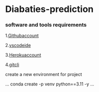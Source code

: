 # Diabaties-prediction
### software and tools requirements

1.[Githubaccount](https://github.com)

2.[vscodeide](https://code.visualstudio.com)

3.[Herokuaccount](https://heroku.com)

4.[gitcli](https://git-scm.com/book/en/v2/Getting-Started-The-Command-Line)



create a new environment for project

...
conda create -p venv python==3.11 -y
...